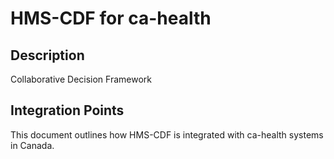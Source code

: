 # HMS-CDF for ca-health

## Description

Collaborative Decision Framework

## Integration Points

This document outlines how HMS-CDF is integrated with ca-health systems in Canada.

